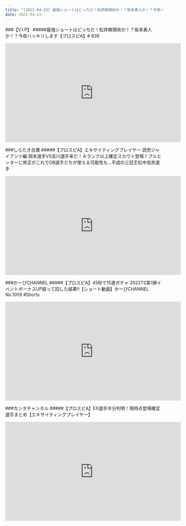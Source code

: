 ```yaml
---
title: "[2022-04-23] 最強ショートはどっちだ！松井稼頭央か！？坂本勇人か！？今夜ハッキリします【プロスピA】# 836 他"
date: 2022-04-23
---
```

###【V.I.P】
#####最強ショートはどっちだ！松井稼頭央か！？坂本勇人か！？今夜ハッキリします【プロスピA】# 836
<iframe width="560" height="315" src="https://www.youtube.com/embed/FQVdOYjwlDs" frameborder="0" allow="accelerometer; autoplay; clipboard-write; encrypted-media; gyroscope; picture-in-picture" allowfullscreen></iframe>

###しらたき白瀧
#####【プロスピA】エキサイティングプレイヤー 読売ジャイアンツ編 岡本選手VS吉川選手来た！Ａランク以上確定スカウト登場！プルヒッターに修正がこれでOB選手たちが使える可能性も…平成の三冠王松中信彦選手
<iframe width="560" height="315" src="https://www.youtube.com/embed/YaqvK6kfNPY" frameborder="0" allow="accelerometer; autoplay; clipboard-write; encrypted-media; gyroscope; picture-in-picture" allowfullscreen></iframe>

###かーぴCHANNEL
#####【プロスピA】45秒で15連ガチャ 2022TS第1弾イベントボーナスUP狙って回した結果!!【ショート動画】かーぴCHANNEL No.1009 #Shorts
<iframe width="560" height="315" src="https://www.youtube.com/embed/Dinc_aod5N4" frameborder="0" allow="accelerometer; autoplay; clipboard-write; encrypted-media; gyroscope; picture-in-picture" allowfullscreen></iframe>

###カンタチャンネル
#####【プロスピA】EX選手半分判明！現時点登場確定選手まとめ【エキサイティングプレイヤー】
<iframe width="560" height="315" src="https://www.youtube.com/embed/QkWoI9COePk" frameborder="0" allow="accelerometer; autoplay; clipboard-write; encrypted-media; gyroscope; picture-in-picture" allowfullscreen></iframe>

